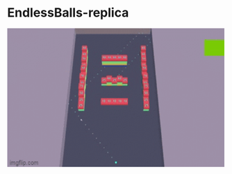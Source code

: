 # EndlessBalls-replica 
<p><img align="left" alt="gif" src="https://github.com/uytoory/EndlessBalls-replica/blob/main/5xcy41.gif" width="500" height="320" /></p>
